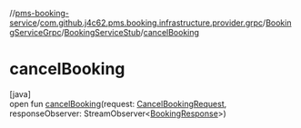 //[pms-booking-service](../../../../index.md)/[com.github.j4c62.pms.booking.infrastructure.provider.grpc](../../index.md)/[BookingServiceGrpc](../index.md)/[BookingServiceStub](index.md)/[cancelBooking](cancel-booking.md)

# cancelBooking

[java]\
open fun [cancelBooking](cancel-booking.md)(request: [CancelBookingRequest](../../-cancel-booking-request/index.md), responseObserver: StreamObserver&lt;[BookingResponse](../../-booking-response/index.md)&gt;)